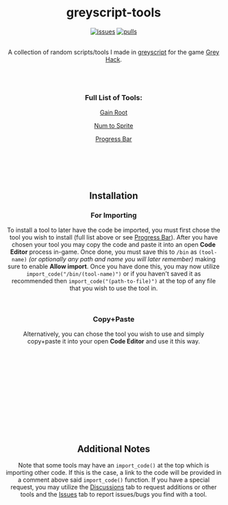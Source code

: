 <h1 align="center"><b>greyscript-tools</b></h1>
<p align="center">
<a href="https://github.com/irtsa-dev/builtin-greyscript/issues">
        <img src="https://custom-icon-badges.demolab.com/github/issues-raw/irtsa-dev/builtin-greyscript?logo=issue"
            alt="issues"></a>
<a href="https://github.com/irtsa-dev/builtin-greyscript/pulls">
        <img src="https://custom-icon-badges.demolab.com/github/issues-pr/irtsa-dev/builtin-greyscript?logo=git-pull-request"
            alt="pulls"></a>
</p>
<p align="center">
<br />
A collection of random scripts/tools I made in <a href="https://codedocs.ghtools.xyz">greyscript</a> for the game <a href="https://store.steampowered.com/app/605230/Grey_Hack">Grey Hack</a>.
</p>
<br />
<br />
<h3 align="center">Full List of Tools: </h3>
<p align="center"><a href="https://github.com/irtsa-dev/greyscript-tools/wiki/Gain-Root">Gain Root</a></p>
<p align="center"><a href="https://github.com/irtsa-dev/greyscript-tools/wiki/Num-to-Sprite">Num to Sprite</a></p>
<p align="center"><a href="https://github.com/irtsa-dev/greyscript-tools/wiki/Progress-Bar">Progress Bar</a></p>
<br />
<br />
<br />
<br />
<h2 align="center">Installation</h2>
<h3 align="center">For Importing</h3>
<p align="center">
To install a tool to later have the code be imported, you must first chose the tool you wish to install (full list above or see <a href="https://github.com/irtsa-dev/greyscript-scripts/blob/main/tools">Progress Bar</a>). After you have chosen your tool you may copy the code and paste it into an open <b>Code Editor</b> process in-game. Once done, you must save this to <code>/bin</code> as <code>(tool-name)</code> <i>(or optionally any path and name you will later remember)</i> making sure to enable <b>Allow import</b>. Once you have done this, you may now utilize <code>import_code("/bin/(tool-name)")</code> or if you haven't saved it as recommended then <code>import_code("(path-to-file)")</code> at the top of any file that you wish to use the tool in.
</p>
<br />
<h3 align="center">Copy+Paste</h3>
<p align="center">
Alternatively, you can chose the tool you wish to use and simply copy+paste it into your open <b>Code Editor</b> and use it this way.
</p>
<br />
<br />
<br />
<br />
<br />
<br />
<br />
<br />
<br />
<br />
<br />
<h2 align="center">Additional Notes</h2>
<p align="center">
Note that some tools may have an <code>import_code()</code> at the top which is importing other code. If this is the case, a link to the code will be provided in a comment above said <code>import_code()</code> function. If you have a special request, you may utilize the <a href="https://github.com/irtsa-dev/builtin-greyscript/discussions">Discussions</a> tab to request additions or other tools and the <a href="https://github.com/irtsa-dev/builtin-greyscript/issues">Issues</a> tab to report issues/bugs you find with a tool.
